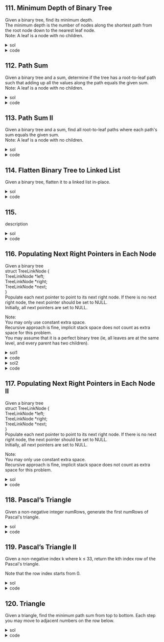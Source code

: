 ## 111. Minimum Depth of Binary Tree
Given a binary tree, find its minimum depth.  
The minimum depth is the number of nodes along the shortest path from the root node down to the nearest leaf node.  
Note: A leaf is a node with no children.

<details><summary>sol</summary>
<p>

#### dfs with depth, leaf -> left is None and right is None. time=O(n), space=O(n)

</p></details>

<details><summary>code</summary>
<p>

```python
class Solution(object):
    def minDepth(self, root):
        """
        :type root: TreeNode
        :rtype: int
        """
        if not root:
            return 0
        self.res = float('inf')
        def dfs(node, depth):
            if not node:
                return
            if not node.left and not node.right:
                self.res = min(self.res, depth)
            dfs(node.left, depth+1)
            dfs(node.right, depth+1)
        dfs(root, 1)

        return self.res

```
</p></details>

## 112. Path Sum
Given a binary tree and a sum, determine if the tree has a root-to-leaf path such that adding up all the values along the path equals the given sum.  
Note: A leaf is a node with no children.

<details><summary>sol</summary>
<p>

#### recursive. if leaf, check sum == root.val. time=O(n), space=O(n)

</p></details>

<details><summary>code</summary>
<p>

```python
class Solution(object):
    def hasPathSum(self, root, sum):
        """
        :type root: TreeNode
        :type sum: int
        :rtype: bool
        """
        if not root:
            return False
        if not root.left and not root.right:
            return sum == root.val
        return self.hasPathSum(root.left, sum - root.val) or self.hasPathSum(root.right, sum-root.val
```
</p></details>

## 113. Path Sum II
Given a binary tree and a sum, find all root-to-leaf paths where each path's sum equals the given sum.  
Note: A leaf is a node with no children.

<details><summary>sol</summary>
<p>

#### dfs recording path, pass path+[node.val] in dfs call. time=O(n), space=O(n)

</p></details>

<details><summary>code</summary>
<p>

```python
class Solution(object):
    def pathSum(self, root, sum):
        """
        :type root: TreeNode
        :type sum: int
        :rtype: List[List[int]]
        """
        self.res = []
        def dfs(node, sum, path):
            if not node:
                return
            sum -= node.val
            #path.append(node.val) / path+=[node.val] Wrong Answer, will record all nodes
            if not node.left and not node.right and sum==0:
                self.res.append(path+[node.val])
            dfs(node.left, sum, path+[node.val])
            dfs(node.right, sum, path+[node.val])
        dfs(root, sum, [])
        return self.res
        

```
</p></details>

## 114. Flatten Binary Tree to Linked List
Given a binary tree, flatten it to a linked list in-place.

<details><summary>sol</summary>
<p>

#### Godlike recursion. Use global variable self.prev to store the flattened right node. time=O(n), space=O(n)

</p></details>

<details><summary>code</summary>
<p>

```python
class Solution(object):
    def __init__(self):
        self.prev = None
    def flatten(self, root):
        """
        :type root: TreeNode
        :rtype: void Do not return anything, modify root in-place instead.
        """
        if not root:
            return None
        self.flatten(root.right)
        self.flatten(root.left)
        root.right = self.prev
        root.left = None
        self.prev = root

```
</p></details>

## 115. 
description

<details><summary>sol</summary>
<p>

#### hint

</p></details>

<details><summary>code</summary>
<p>

```python
code
```
</p></details>

## 116. Populating Next Right Pointers in Each Node
Given a binary tree  
struct TreeLinkNode {  
TreeLinkNode *left;  
TreeLinkNode *right;  
TreeLinkNode *next;  
}  
Populate each next pointer to point to its next right node. If there is no next right node, the next pointer should be set to NULL.  
Initially, all next pointers are set to NULL.  
  
Note:  
You may only use constant extra space.  
Recursive approach is fine, implicit stack space does not count as extra space for this problem.  
You may assume that it is a perfect binary tree (ie, all leaves are at the same level, and every parent has two children).

<details><summary>sol1</summary>
<p>

#### (go see the leetcode question)recursively : if has left, point it’s next to right. if has right, points its next to root’s next’s left. time=O(n), space=O(logn)

</p></details>

<details><summary>code</summary>
<p>

```python
class Solution:
    # @param root, a tree link node
    # @return nothing
    def connect(self, root):
        if not root:
            return
        if root.left:
            root.left.next = root.right
        if root.right and root.next and root.next.left:
            root.right.next = root.next.left
        self.connect(root.left)
        self.connect(root.right)
```
</p></details>

<details><summary>sol2</summary>
<p>

#### iterative, from top level to bottom level, keep moving to next and connect. time=O(n), space=O(1)

</p></details>

<details><summary>code</summary>
<p>

```python
    def connect2(self, root):
        if not root:
            return
        node = root
        while node:
            cur = node
            while cur:
                if cur.left:
                    cur.left.next = cur.right
                if cur.right and cur.next:
                    cur.right.next = cur.next.left
                cur = cur.next
            node = node.left
```
</p></details>


## 117. Populating Next Right Pointers in Each Node II
Given a binary tree  
struct TreeLinkNode {  
TreeLinkNode *left;  
TreeLinkNode *right;  
TreeLinkNode *next;  
}  
Populate each next pointer to point to its next right node. If there is no next right node, the next pointer should be set to NULL.  
Initially, all next pointers are set to NULL.  
  
Note:  
You may only use constant extra space.  
Recursive approach is fine, implicit stack space does not count as extra space for this problem.  

<details><summary>sol</summary>
<p>

#### iterative, similar to 116, handle more cases like some missing nodes in the middle. case : the first node in next level is not a left node(have to find the head of next level). time=O(n), space=O(1)

</p></details>

<details><summary>code</summary>
<p>

```python
class Solution:
    # @param root, a tree link node
    # @return nothing
    def connect(self, root):
        if not root:
            return
        node = root
        while node:
            cur = node
            prev = None
            nxt = None
            while cur:
                if not nxt:
                    nxt = cur.left if cur.left else cur.right
                if cur.left and cur.right:
                    cur.left.next = cur.right
                if prev:
                    if cur.left:
                        prev.next = cur.left
                    elif cur.right:
                        prev.next = cur.right
                if cur.right:
                    prev = cur.right
                elif cur.left:
                    prev = cur.left
                cur = cur.next
            node = nxt

```
</p></details>

## 118. Pascal’s Triangle
Given a non-negative integer numRows, generate the first numRows of Pascal's triangle.

<details><summary>sol</summary>
<p>

#### check j-1 >= 0 and j < len(prev). time=O(n^2), space=O(1)

</p></details>

<details><summary>code</summary>
<p>

```python
class Solution(object):
    def generate(self, numRows):
        """
        :type numRows: int
        :rtype: List[List[int]]
        """
        if numRows == 0:
            return []
        res = [[1]]
        for i in range(2, numRows+1):
            cur = []
            prev = res[-1]
            for j in range(i):
                if j-1 >= 0 and j < len(prev):
                    cur.append(prev[j-1] + prev[j])
                else:
                    cur.append(1)
            res.append(cur)
        return res
```
</p></details>

## 119. Pascal’s Triangle II
Given a non-negative index k where k ≤ 33, return the kth index row of the Pascal's triangle.  
  
Note that the row index starts from 0.  

<details><summary>sol</summary>
<p>

#### similar to 118. start from index, should end at rowIndex + 1. time=O(n^2), space=O(1)

</p></details>

<details><summary>code</summary>
<p>

```python
class Solution(object):
    def getRow(self, rowIndex):
        """
        :type rowIndex: int
        :rtype: List[int]
        """
        if rowIndex == 0:
            return [1]
        prev = [1]
        for i in range(2, rowIndex+2):
            cur = []
            for j in range(i):
                if j-1 >= 0 and j < len(prev):
                    cur.append(prev[j-1] + prev[j])
                else:
                    cur.append(1)
            prev = cur
        return prev

```
</p></details>

## 120. Triangle
Given a triangle, find the minimum path sum from top to bottom. Each step you may move to adjacent numbers on the row below.

<details><summary>sol</summary>
<p>

#### simple dp, for each index j, check if j-1 and j in previous row is valid. time=O(n^2), space=O(n) where n is the edge length of the triangle.

</p></details>

<details><summary>code</summary>
<p>

```python
class Solution(object):
    def minimumTotal(self, triangle):
        """
        :type triangle: List[List[int]]
        :rtype: int
        """
        if not triangle:
            return 0
        dp = triangle[0]
        for i in range(1, len(triangle[-1])):
            cur = triangle[i]
            for j, e in enumerate(cur):
                if j-1 >= 0 and j < len(dp):
                    cur[j] += min(dp[j-1], dp[j])
                elif j < len(dp):
                    cur[j] += dp[j]
                elif j-1 >= 0:
                    cur[j] += dp[j-1]
            dp = cur
        return min(dp)

```
</p></details>
